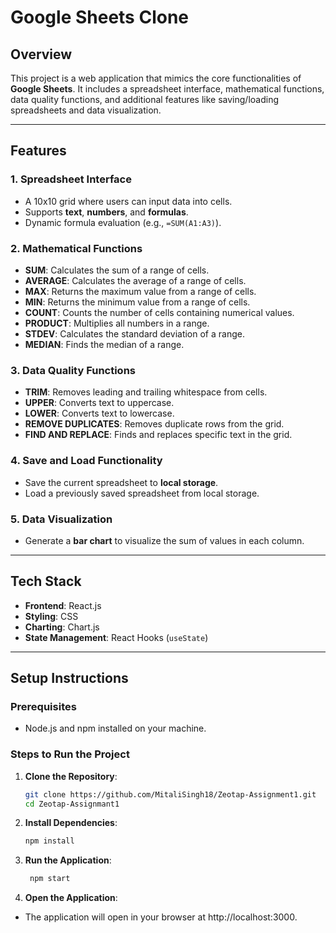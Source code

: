 # Google Sheets Clone

## Overview
This project is a web application that mimics the core functionalities of **Google Sheets**. It includes a spreadsheet interface, mathematical functions, data quality functions, and additional features like saving/loading spreadsheets and data visualization.

---

## Features

### 1. **Spreadsheet Interface**
- A 10x10 grid where users can input data into cells.
- Supports **text**, **numbers**, and **formulas**.
- Dynamic formula evaluation (e.g., `=SUM(A1:A3)`).

### 2. **Mathematical Functions**
- **SUM**: Calculates the sum of a range of cells.
- **AVERAGE**: Calculates the average of a range of cells.
- **MAX**: Returns the maximum value from a range of cells.
- **MIN**: Returns the minimum value from a range of cells.
- **COUNT**: Counts the number of cells containing numerical values.
- **PRODUCT**: Multiplies all numbers in a range.
- **STDEV**: Calculates the standard deviation of a range.
- **MEDIAN**: Finds the median of a range.

### 3. **Data Quality Functions**
- **TRIM**: Removes leading and trailing whitespace from cells.
- **UPPER**: Converts text to uppercase.
- **LOWER**: Converts text to lowercase.
- **REMOVE DUPLICATES**: Removes duplicate rows from the grid.
- **FIND AND REPLACE**: Finds and replaces specific text in the grid.

### 4. **Save and Load Functionality**
- Save the current spreadsheet to **local storage**.
- Load a previously saved spreadsheet from local storage.

### 5. **Data Visualization**
- Generate a **bar chart** to visualize the sum of values in each column.

---

## Tech Stack
- **Frontend**: React.js
- **Styling**: CSS
- **Charting**: Chart.js
- **State Management**: React Hooks (`useState`)

---

## Setup Instructions

### Prerequisites
- Node.js and npm installed on your machine.

### Steps to Run the Project
1. **Clone the Repository**:
   ```bash
   git clone https://github.com/MitaliSingh18/Zeotap-Assignment1.git
   cd Zeotap-Assignmant1

2. **Install Dependencies**:
   ```bash
   npm install   

3. **Run the Application**:
   ```bash
    npm start          

4. **Open the Application**:
- The application will open in your browser at http://localhost:3000.
